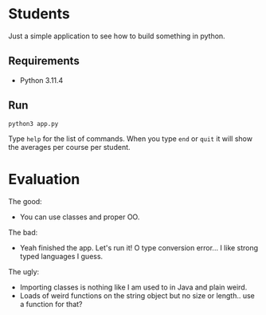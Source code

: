 # Students

Just a simple application to see how to build something in python.

## Requirements

* Python 3.11.4

## Run

```
python3 app.py
```

Type `help` for the list of commands.
When you type `end` or `quit` it will show the averages per course per student.

# Evaluation

The good:

  * You can use classes and proper OO.

The bad:

  * Yeah finished the app. Let's run it! O type conversion error... I like strong typed languages I guess.

The ugly:

  * Importing classes is nothing like I am used to in Java and plain weird.
  * Loads of weird functions on the string object but no size or length.. use a function for that?
